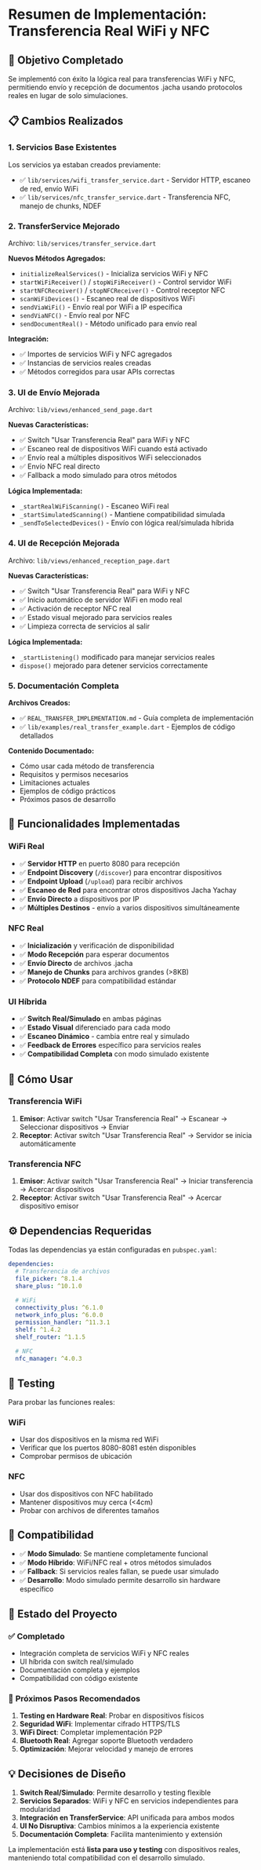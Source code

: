 # Resumen de Implementación: Transferencia Real WiFi y NFC

## 🎯 Objetivo Completado
Se implementó con éxito la lógica real para transferencias WiFi y NFC, permitiendo envío y recepción de documentos .jacha usando protocolos reales en lugar de solo simulaciones.

## 📋 Cambios Realizados

### 1. **Servicios Base Existentes**
Los servicios ya estaban creados previamente:
- ✅ `lib/services/wifi_transfer_service.dart` - Servidor HTTP, escaneo de red, envío WiFi
- ✅ `lib/services/nfc_transfer_service.dart` - Transferencia NFC, manejo de chunks, NDEF

### 2. **TransferService Mejorado**
Archivo: `lib/services/transfer_service.dart`

**Nuevos Métodos Agregados:**
- `initializeRealServices()` - Inicializa servicios WiFi y NFC
- `startWiFiReceiver()` / `stopWiFiReceiver()` - Control servidor WiFi
- `startNFCReceiver()` / `stopNFCReceiver()` - Control receptor NFC  
- `scanWiFiDevices()` - Escaneo real de dispositivos WiFi
- `sendViaWiFi()` - Envío real por WiFi a IP específica
- `sendViaNFC()` - Envío real por NFC
- `sendDocumentReal()` - Método unificado para envío real

**Integración:**
- ✅ Importes de servicios WiFi y NFC agregados
- ✅ Instancias de servicios reales creadas
- ✅ Métodos corregidos para usar APIs correctas

### 3. **UI de Envío Mejorada**
Archivo: `lib/views/enhanced_send_page.dart`

**Nuevas Características:**
- ✅ Switch "Usar Transferencia Real" para WiFi y NFC
- ✅ Escaneo real de dispositivos WiFi cuando está activado
- ✅ Envío real a múltiples dispositivos WiFi seleccionados
- ✅ Envío NFC real directo
- ✅ Fallback a modo simulado para otros métodos

**Lógica Implementada:**
- `_startRealWiFiScanning()` - Escaneo WiFi real
- `_startSimulatedScanning()` - Mantiene compatibilidad simulada
- `_sendToSelectedDevices()` - Envío con lógica real/simulada híbrida

### 4. **UI de Recepción Mejorada**
Archivo: `lib/views/enhanced_reception_page.dart`

**Nuevas Características:**
- ✅ Switch "Usar Transferencia Real" para WiFi y NFC
- ✅ Inicio automático de servidor WiFi en modo real
- ✅ Activación de receptor NFC real
- ✅ Estado visual mejorado para servicios reales
- ✅ Limpieza correcta de servicios al salir

**Lógica Implementada:**
- `_startListening()` modificado para manejar servicios reales
- `dispose()` mejorado para detener servicios correctamente

### 5. **Documentación Completa**

**Archivos Creados:**
- ✅ `REAL_TRANSFER_IMPLEMENTATION.md` - Guía completa de implementación
- ✅ `lib/examples/real_transfer_example.dart` - Ejemplos de código detallados

**Contenido Documentado:**
- Cómo usar cada método de transferencia
- Requisitos y permisos necesarios
- Limitaciones actuales
- Ejemplos de código prácticos
- Próximos pasos de desarrollo

## 🔧 Funcionalidades Implementadas

### WiFi Real
- ✅ **Servidor HTTP** en puerto 8080 para recepción
- ✅ **Endpoint Discovery** (`/discover`) para encontrar dispositivos
- ✅ **Endpoint Upload** (`/upload`) para recibir archivos
- ✅ **Escaneo de Red** para encontrar otros dispositivos Jacha Yachay
- ✅ **Envío Directo** a dispositivos por IP
- ✅ **Múltiples Destinos** - envío a varios dispositivos simultáneamente

### NFC Real
- ✅ **Inicialización** y verificación de disponibilidad
- ✅ **Modo Recepción** para esperar documentos
- ✅ **Envío Directo** de archivos .jacha
- ✅ **Manejo de Chunks** para archivos grandes (>8KB)
- ✅ **Protocolo NDEF** para compatibilidad estándar

### UI Híbrida
- ✅ **Switch Real/Simulado** en ambas páginas
- ✅ **Estado Visual** diferenciado para cada modo
- ✅ **Escaneo Dinámico** - cambia entre real y simulado
- ✅ **Feedback de Errores** específico para servicios reales
- ✅ **Compatibilidad Completa** con modo simulado existente

## 📱 Cómo Usar

### Transferencia WiFi
1. **Emisor**: Activar switch "Usar Transferencia Real" → Escanear → Seleccionar dispositivos → Enviar
2. **Receptor**: Activar switch "Usar Transferencia Real" → Servidor se inicia automáticamente

### Transferencia NFC  
1. **Emisor**: Activar switch "Usar Transferencia Real" → Iniciar transferencia → Acercar dispositivos
2. **Receptor**: Activar switch "Usar Transferencia Real" → Acercar dispositivo emisor

## ⚙️ Dependencias Requeridas

Todas las dependencias ya están configuradas en `pubspec.yaml`:
```yaml
dependencies:
  # Transferencia de archivos
  file_picker: ^8.1.4
  share_plus: ^10.1.0
  
  # WiFi
  connectivity_plus: ^6.1.0
  network_info_plus: ^6.0.0
  permission_handler: ^11.3.1
  shelf: ^1.4.2
  shelf_router: ^1.1.5
  
  # NFC
  nfc_manager: ^4.0.3
```

## 🧪 Testing

Para probar las funciones reales:

### WiFi
- Usar dos dispositivos en la misma red WiFi
- Verificar que los puertos 8080-8081 estén disponibles
- Comprobar permisos de ubicación

### NFC
- Usar dos dispositivos con NFC habilitado
- Mantener dispositivos muy cerca (<4cm)
- Probar con archivos de diferentes tamaños

## 🔄 Compatibilidad

- ✅ **Modo Simulado**: Se mantiene completamente funcional
- ✅ **Modo Híbrido**: WiFi/NFC real + otros métodos simulados
- ✅ **Fallback**: Si servicios reales fallan, se puede usar simulado
- ✅ **Desarrollo**: Modo simulado permite desarrollo sin hardware específico

## 🚀 Estado del Proyecto

### ✅ **Completado**
- Integración completa de servicios WiFi y NFC reales
- UI híbrida con switch real/simulado
- Documentación completa y ejemplos
- Compatibilidad con código existente

### 🔄 **Próximos Pasos Recomendados**
1. **Testing en Hardware Real**: Probar en dispositivos físicos
2. **Seguridad WiFi**: Implementar cifrado HTTPS/TLS
3. **WiFi Direct**: Completar implementación P2P
4. **Bluetooth Real**: Agregar soporte Bluetooth verdadero
5. **Optimización**: Mejorar velocidad y manejo de errores

## 💡 Decisiones de Diseño

1. **Switch Real/Simulado**: Permite desarrollo y testing flexible
2. **Servicios Separados**: WiFi y NFC en servicios independientes para modularidad
3. **Integración en TransferService**: API unificada para ambos modos
4. **UI No Disruptiva**: Cambios mínimos a la experiencia existente
5. **Documentación Completa**: Facilita mantenimiento y extensión

La implementación está **lista para uso y testing** con dispositivos reales, manteniendo total compatibilidad con el desarrollo simulado.
